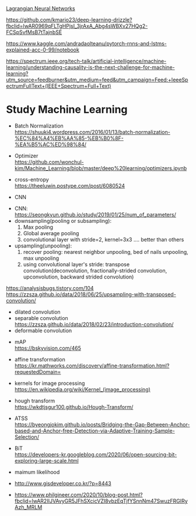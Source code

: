 [Lagrangian Neural Networks](https://arxiv.org/pdf/2003.04630.pdf)

https://github.com/kmario23/deep-learning-drizzle?fbclid=IwAR0969qFLTgHPjsI_3jrAxA_Abg4sWBXv27HQg2-FCSpSvfMsB7tTajnbSE

https://www.kaggle.com/andradaolteanu/pytorch-rnns-and-lstms-explained-acc-0-99/notebook


https://spectrum.ieee.org/tech-talk/artificial-intelligence/machine-learning/understanding-causality-is-the-next-challenge-for-machine-learning?utm_source=feedburner&utm_medium=feed&utm_campaign=Feed:+IeeeSpectrumFullText+(IEEE+Spectrum+Full+Text)

# Study Machine Learning


* Batch Normalization <br/>
https://shuuki4.wordpress.com/2016/01/13/batch-normalization-%EC%84%A4%EB%AA%85-%EB%B0%8F-%EA%B5%AC%ED%98%84/

* Optimizer <br/>
https://github.com/wonchul-kim/Machine_Learning/blob/master/deep%20learning/optimizers.ipynb

* cross-entropy <br/>
https://theeluwin.postype.com/post/6080524

* CNN <br/>
- CNN: https://seongkyun.github.io/study/2019/01/25/num_of_parameters/
- downsampling(pooling or subsampling):
   1. Max pooling
   2. Global average pooling
   3. convolutional layer with stride=2, kernel=3x3 .... better than others
- upsampling(unpooling):
   1. recover pooling: nearest neighbor unpooling, bed of nails unpooling, max unpooling
   2. using convolutional layer's stride: transpose convolution(deconvolution, fractionally-strided convolution, upconvolution, backward strided convolution)


https://analysisbugs.tistory.com/104
https://zzsza.github.io/data/2018/06/25/upsampling-with-transposed-convolution/


- dilated convolution
- separable convolution <br/>
https://zzsza.github.io/data/2018/02/23/introduction-convolution/
- deformable convolution

* mAP <br/>
https://bskyvision.com/465

* affine transformation <br/>
https://kr.mathworks.com/discovery/affine-transformation.html?requestedDomain=

* kernels for image processing <br/>
https://en.wikipedia.org/wiki/Kernel_(image_processing)

* hough transform <br/>
https://wkdtjsgur100.github.io/Hough-Transform/

* ATSS <br/>
 https://byeongjokim.github.io/posts/Bridging-the-Gap-Between-Anchor-based-and-Anchor-free-Detection-via-Adaptive-Training-Sample-Selection/
 
* BiT <br/>
https://developers-kr.googleblog.com/2020/06/open-sourcing-bit-exploring-large-scale.html

* maimum likelihood <br/>

* http://www.gisdeveloper.co.kr/?p=8443

* https://www.philgineer.com/2020/10/blog-post.html?fbclid=IwAR2IIJVAvyGR5JFhSXcicVZI8vbzEqTjfYSnnNm47SwuzFRGIRyAzh_MRLM



